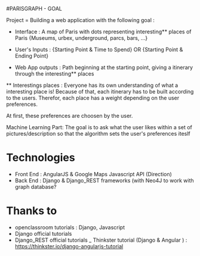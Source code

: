 #PARISGRAPH - GOAL

Project = Building a web application with the following goal : 

- Interface : A map of Paris with dots representing interesting** places of Paris {Museums, urbex, underground, parcs, bars, ...}

- User's Inputs : {Starting Point & Time to Spend}  OR  {Starting Point & Ending Point}

- Web App outputs : Path beginning at the starting point, giving a itinerary through the interesting** places

** Interestings places : Everyone has its own understanding of what a interesting place is! Because of that, each itinerary has to be built according to the users.
Therefor, each place has a weight depending on the user preferences.

At first, these preferences are choosen by the user. 

Machine Learning Part: The goal is to ask what the user likes within a set of pictures/description so that the algorithm sets the user's preferences iteslf


# Technologies
- Front End : AngularJS & Google Maps Javascript API (Direction)
- Back End : Django & Django_REST frameworks (with Neo4J to work with graph database?

# Thanks to 
- openclassroom tutorials : Django, Javascript
- Django official tutorials
- Django_REST official tutorials
_ Thinkster tutorial (Django & Angular ) : 	https://thinkster.io/django-angularjs-tutorial